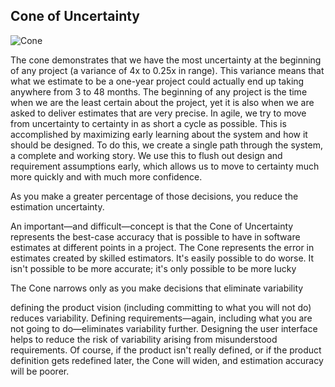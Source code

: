 Cone of Uncertainty
---

![Cone](https://i-msdn.sec.s-msft.com/dynimg/IC558583.png)

The cone demonstrates that we have the most uncertainty at the beginning of any project (a variance of 4x to 0.25x in range). This variance means that what we estimate to be a one-year project could actually end up taking anywhere from 3 to 48 months. The beginning of any project is the time when we are the least certain about the project, yet it is also when we are asked to deliver estimates that are very precise.
In agile, we try to move from uncertainty to certainty in as short a cycle as possible. This is accomplished by maximizing early learning about the system and how it should be designed. To do this, we create a single path through the system, a complete and working story. We use this to flush out design and requirement assumptions early, which allows us to move to certainty much more quickly and with much more confidence.

As you make a greater percentage of those decisions, you reduce the estimation uncertainty.

An important—and difficult—concept is that the Cone of Uncertainty represents the best-case accuracy that is possible to have in software estimates at different points in a project. The Cone represents the error in estimates created by skilled estimators. It's easily possible to do worse. It isn't possible to be more accurate; it's only possible to be more lucky

The Cone narrows only as you make decisions that eliminate variability

defining the product vision (including committing to what you will not do) reduces variability. Defining requirements—again, including what you are not going to do—eliminates variability further. Designing the user interface helps to reduce the risk of variability arising from misunderstood requirements. Of course, if the product isn't really defined, or if the product definition gets redefined later, the Cone will widen, and estimation accuracy will be poorer.
